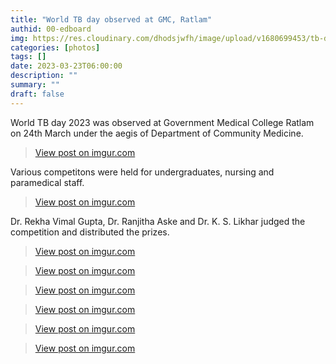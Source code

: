 ```yaml
---
title: "World TB day observed at GMC, Ratlam"
authid: 00-edboard
img: https://res.cloudinary.com/dhodsjwfh/image/upload/v1680699453/tb-day_zsuyca.jpg
categories: [photos]
tags: []
date: 2023-03-23T06:00:00
description: ""
summary: ""
draft: false
---
```


World TB day 2023 was observed at Government Medical College Ratlam on 24th March under the aegis of Department of Community Medicine.


<blockquote class="imgur-embed-pub" lang="en" data-id="edJglT6"><a href="https://imgur.com/edJglT6">View post on imgur.com</a></blockquote><script async src="//s.imgur.com/min/embed.js" charset="utf-8"></script>

Various competitons were held for undergraduates, nursing and paramedical staff. 

<blockquote class="imgur-embed-pub" lang="en" data-id="B0SZSBF"><a href="https://imgur.com/B0SZSBF">View post on imgur.com</a></blockquote><script async src="//s.imgur.com/min/embed.js" charset="utf-8"></script>

Dr. Rekha Vimal Gupta, Dr. Ranjitha Aske and Dr. K. S. Likhar judged the competition and distributed the prizes.

<blockquote class="imgur-embed-pub" lang="en" data-id="lXMZeTn"><a href="https://imgur.com/lXMZeTn">View post on imgur.com</a></blockquote><script async src="//s.imgur.com/min/embed.js" charset="utf-8"></script>

<blockquote class="imgur-embed-pub" lang="en" data-id="MbkwZYf"><a href="https://imgur.com/MbkwZYf">View post on imgur.com</a></blockquote><script async src="//s.imgur.com/min/embed.js" charset="utf-8"></script>

<blockquote class="imgur-embed-pub" lang="en" data-id="ovVTMA8"><a href="https://imgur.com/ovVTMA8">View post on imgur.com</a></blockquote><script async src="//s.imgur.com/min/embed.js" charset="utf-8"></script>

<blockquote class="imgur-embed-pub" lang="en" data-id="pDDhYBh"><a href="https://imgur.com/pDDhYBh">View post on imgur.com</a></blockquote><script async src="//s.imgur.com/min/embed.js" charset="utf-8"></script>


<blockquote class="imgur-embed-pub" lang="en" data-id="9lMQ09J"><a href="https://imgur.com/9lMQ09J">View post on imgur.com</a></blockquote><script async src="//s.imgur.com/min/embed.js" charset="utf-8"></script>

<blockquote class="imgur-embed-pub" lang="en" data-id="1Tdgixd"><a href="https://imgur.com/1Tdgixd">View post on imgur.com</a></blockquote><script async src="//s.imgur.com/min/embed.js" charset="utf-8"></script>